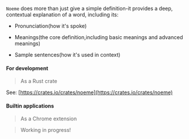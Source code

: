 `Noeme` does more than just give a simple definition-it provides a deep, contextual explanation of a word, including its:

* Pronunciation(how it's spoke)

* Meanings(the core definition,including basic meanings and advanced meanings)

* Sample sentences(how it's used in context)

#### For development

> As a Rust crate

See: [https://crates.io/crates/noeme](https://crates.io/crates/noeme)

#### Builtin applications

> As a Chrome extension

> Working in progress!
